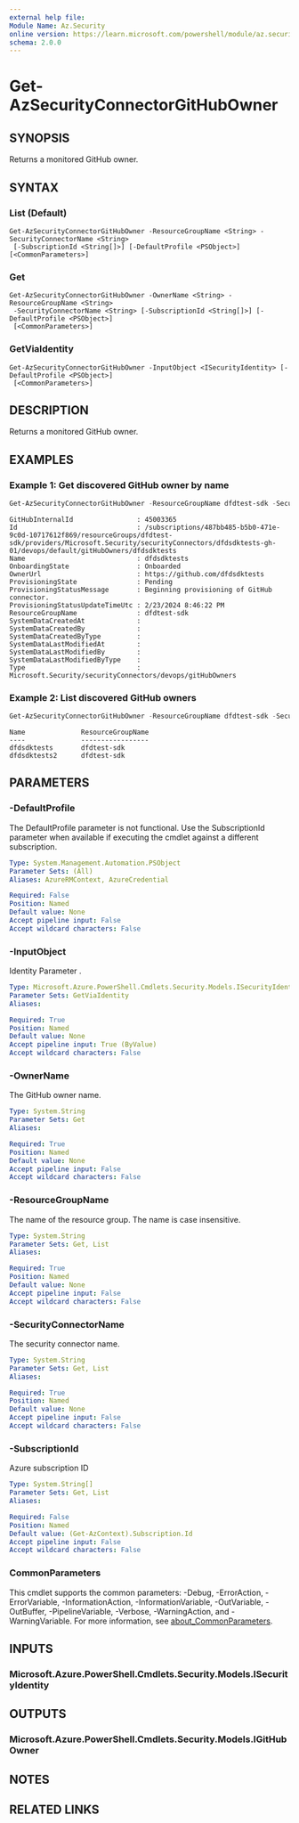 ```yaml
---
external help file:
Module Name: Az.Security
online version: https://learn.microsoft.com/powershell/module/az.security/get-azsecurityconnectorgithubowner
schema: 2.0.0
---
```


# Get-AzSecurityConnectorGitHubOwner

## SYNOPSIS
Returns a monitored GitHub owner.

## SYNTAX

### List (Default)
```
Get-AzSecurityConnectorGitHubOwner -ResourceGroupName <String> -SecurityConnectorName <String>
 [-SubscriptionId <String[]>] [-DefaultProfile <PSObject>] [<CommonParameters>]
```

### Get
```
Get-AzSecurityConnectorGitHubOwner -OwnerName <String> -ResourceGroupName <String>
 -SecurityConnectorName <String> [-SubscriptionId <String[]>] [-DefaultProfile <PSObject>]
 [<CommonParameters>]
```

### GetViaIdentity
```
Get-AzSecurityConnectorGitHubOwner -InputObject <ISecurityIdentity> [-DefaultProfile <PSObject>]
 [<CommonParameters>]
```

## DESCRIPTION
Returns a monitored GitHub owner.

## EXAMPLES

### Example 1: Get discovered GitHub owner by name
```powershell
Get-AzSecurityConnectorGitHubOwner -ResourceGroupName dfdtest-sdk -SecurityConnectorName dfdsdktests-gh-01 -OwnerName dfdsdktests
```

```output
GitHubInternalId                : 45003365
Id                              : /subscriptions/487bb485-b5b0-471e-9c0d-10717612f869/resourceGroups/dfdtest-sdk/providers/Microsoft.Security/securityConnectors/dfdsdktests-gh-01/devops/default/gitHubOwners/dfdsdktests
Name                            : dfdsdktests
OnboardingState                 : Onboarded
OwnerUrl                        : https://github.com/dfdsdktests
ProvisioningState               : Pending
ProvisioningStatusMessage       : Beginning provisioning of GitHub connector.
ProvisioningStatusUpdateTimeUtc : 2/23/2024 8:46:22 PM
ResourceGroupName               : dfdtest-sdk
SystemDataCreatedAt             : 
SystemDataCreatedBy             : 
SystemDataCreatedByType         : 
SystemDataLastModifiedAt        : 
SystemDataLastModifiedBy        : 
SystemDataLastModifiedByType    : 
Type                            : Microsoft.Security/securityConnectors/devops/gitHubOwners
```



### Example 2: List discovered GitHub owners
```powershell
Get-AzSecurityConnectorGitHubOwner -ResourceGroupName dfdtest-sdk -SecurityConnectorName dfdsdktests-gh-01
```

```output
Name              ResourceGroupName
----              -----------------
dfdsdktests       dfdtest-sdk
dfdsdktests2      dfdtest-sdk
```



## PARAMETERS

### -DefaultProfile
The DefaultProfile parameter is not functional.
Use the SubscriptionId parameter when available if executing the cmdlet against a different subscription.

```yaml
Type: System.Management.Automation.PSObject
Parameter Sets: (All)
Aliases: AzureRMContext, AzureCredential

Required: False
Position: Named
Default value: None
Accept pipeline input: False
Accept wildcard characters: False
```

### -InputObject
Identity Parameter
.

```yaml
Type: Microsoft.Azure.PowerShell.Cmdlets.Security.Models.ISecurityIdentity
Parameter Sets: GetViaIdentity
Aliases:

Required: True
Position: Named
Default value: None
Accept pipeline input: True (ByValue)
Accept wildcard characters: False
```

### -OwnerName
The GitHub owner name.

```yaml
Type: System.String
Parameter Sets: Get
Aliases:

Required: True
Position: Named
Default value: None
Accept pipeline input: False
Accept wildcard characters: False
```

### -ResourceGroupName
The name of the resource group.
The name is case insensitive.

```yaml
Type: System.String
Parameter Sets: Get, List
Aliases:

Required: True
Position: Named
Default value: None
Accept pipeline input: False
Accept wildcard characters: False
```

### -SecurityConnectorName
The security connector name.

```yaml
Type: System.String
Parameter Sets: Get, List
Aliases:

Required: True
Position: Named
Default value: None
Accept pipeline input: False
Accept wildcard characters: False
```

### -SubscriptionId
Azure subscription ID

```yaml
Type: System.String[]
Parameter Sets: Get, List
Aliases:

Required: False
Position: Named
Default value: (Get-AzContext).Subscription.Id
Accept pipeline input: False
Accept wildcard characters: False
```

### CommonParameters
This cmdlet supports the common parameters: -Debug, -ErrorAction, -ErrorVariable, -InformationAction, -InformationVariable, -OutVariable, -OutBuffer, -PipelineVariable, -Verbose, -WarningAction, and -WarningVariable. For more information, see [about_CommonParameters](http://go.microsoft.com/fwlink/?LinkID=113216).

## INPUTS

### Microsoft.Azure.PowerShell.Cmdlets.Security.Models.ISecurityIdentity

## OUTPUTS

### Microsoft.Azure.PowerShell.Cmdlets.Security.Models.IGitHubOwner

## NOTES

## RELATED LINKS

